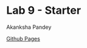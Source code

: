 # Lab 9 - Starter
Akanksha Pandey

[Github Pages](https://akanksha-maker-ucsd.github.io/Lab9_Starter/)